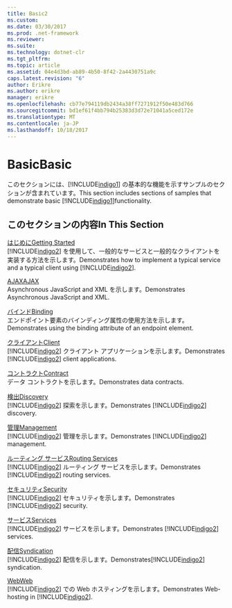 ```yaml
---
title: Basic2
ms.custom: 
ms.date: 03/30/2017
ms.prod: .net-framework
ms.reviewer: 
ms.suite: 
ms.technology: dotnet-clr
ms.tgt_pltfrm: 
ms.topic: article
ms.assetid: 04e4d3bd-ab89-4b50-8f42-2a4430751a9c
caps.latest.revision: "6"
author: Erikre
ms.author: erikre
manager: erikre
ms.openlocfilehash: cb77e794119db2434a38ff7271912f50e483d766
ms.sourcegitcommit: bd1ef61f4bb794b25383d3d72e71041a5ced172e
ms.translationtype: MT
ms.contentlocale: ja-JP
ms.lasthandoff: 10/18/2017
---
```

# <a name="basic"></a><span data-ttu-id="9f5ba-102">Basic</span><span class="sxs-lookup"><span data-stu-id="9f5ba-102">Basic</span></span>
<span data-ttu-id="9f5ba-103">このセクションには、[!INCLUDE[indigo1](../../../../includes/indigo1-md.md)] の基本的な機能を示すサンプルのセクションが含まれています。</span><span class="sxs-lookup"><span data-stu-id="9f5ba-103">This section includes sections of samples that demonstrate basic [!INCLUDE[indigo1](../../../../includes/indigo1-md.md)]functionality.</span></span>  
  
## <a name="in-this-section"></a><span data-ttu-id="9f5ba-104">このセクションの内容</span><span class="sxs-lookup"><span data-stu-id="9f5ba-104">In This Section</span></span>  
 [<span data-ttu-id="9f5ba-105">はじめに</span><span class="sxs-lookup"><span data-stu-id="9f5ba-105">Getting Started</span></span>](../../../../docs/framework/wcf/samples/getting-started-sample.md)  
 <span data-ttu-id="9f5ba-106">[!INCLUDE[indigo2](../../../../includes/indigo2-md.md)] を使用して、一般的なサービスと一般的なクライアントを実装する方法を示します。</span><span class="sxs-lookup"><span data-stu-id="9f5ba-106">Demonstrates how to implement a typical service and a typical client using [!INCLUDE[indigo2](../../../../includes/indigo2-md.md)].</span></span>  
  
 [<span data-ttu-id="9f5ba-107">AJAX</span><span class="sxs-lookup"><span data-stu-id="9f5ba-107">AJAX</span></span>](../../../../docs/framework/wcf/samples/ajax.md)  
 <span data-ttu-id="9f5ba-108">Asynchronous JavaScript and XML を示します。</span><span class="sxs-lookup"><span data-stu-id="9f5ba-108">Demonstrates Asynchronous JavaScript and XML.</span></span>  
  
 [<span data-ttu-id="9f5ba-109">バインド</span><span class="sxs-lookup"><span data-stu-id="9f5ba-109">Binding</span></span>](../../../../docs/framework/wcf/samples/binding.md)  
 <span data-ttu-id="9f5ba-110">エンドポイント要素のバインディング属性の使用方法を示します。</span><span class="sxs-lookup"><span data-stu-id="9f5ba-110">Demonstrates using the binding attribute of an endpoint element.</span></span>  
  
 [<span data-ttu-id="9f5ba-111">クライアント</span><span class="sxs-lookup"><span data-stu-id="9f5ba-111">Client</span></span>](../../../../docs/framework/wcf/samples/client.md)  
 <span data-ttu-id="9f5ba-112">[!INCLUDE[indigo2](../../../../includes/indigo2-md.md)] クライアント アプリケーションを示します。</span><span class="sxs-lookup"><span data-stu-id="9f5ba-112">Demonstrates [!INCLUDE[indigo2](../../../../includes/indigo2-md.md)] client applications.</span></span>  
  
 [<span data-ttu-id="9f5ba-113">コントラクト</span><span class="sxs-lookup"><span data-stu-id="9f5ba-113">Contract</span></span>](../../../../docs/framework/wcf/samples/contract.md)  
 <span data-ttu-id="9f5ba-114">データ コントラクトを示します。</span><span class="sxs-lookup"><span data-stu-id="9f5ba-114">Demonstrates data contracts.</span></span>  
  
 [<span data-ttu-id="9f5ba-115">検出</span><span class="sxs-lookup"><span data-stu-id="9f5ba-115">Discovery</span></span>](../../../../docs/framework/wcf/samples/discovery-samples.md)  
 <span data-ttu-id="9f5ba-116">[!INCLUDE[indigo2](../../../../includes/indigo2-md.md)] 探索を示します。</span><span class="sxs-lookup"><span data-stu-id="9f5ba-116">Demonstrates [!INCLUDE[indigo2](../../../../includes/indigo2-md.md)] discovery.</span></span>  
  
 [<span data-ttu-id="9f5ba-117">管理</span><span class="sxs-lookup"><span data-stu-id="9f5ba-117">Management</span></span>](../../../../docs/framework/wcf/samples/management.md)  
 <span data-ttu-id="9f5ba-118">[!INCLUDE[indigo2](../../../../includes/indigo2-md.md)] 管理を示します。</span><span class="sxs-lookup"><span data-stu-id="9f5ba-118">Demonstrates [!INCLUDE[indigo2](../../../../includes/indigo2-md.md)] management.</span></span>  
  
 [<span data-ttu-id="9f5ba-119">ルーティング サービス</span><span class="sxs-lookup"><span data-stu-id="9f5ba-119">Routing Services</span></span>](../../../../docs/framework/wcf/samples/routing-services.md)  
 <span data-ttu-id="9f5ba-120">[!INCLUDE[indigo2](../../../../includes/indigo2-md.md)] ルーティング サービスを示します。</span><span class="sxs-lookup"><span data-stu-id="9f5ba-120">Demonstrates [!INCLUDE[indigo2](../../../../includes/indigo2-md.md)] routing services.</span></span>  
  
 [<span data-ttu-id="9f5ba-121">セキュリティ</span><span class="sxs-lookup"><span data-stu-id="9f5ba-121">Security</span></span>](../../../../docs/framework/wcf/samples/security-in-wcf.md)  
 <span data-ttu-id="9f5ba-122">[!INCLUDE[indigo2](../../../../includes/indigo2-md.md)] セキュリティを示します。</span><span class="sxs-lookup"><span data-stu-id="9f5ba-122">Demonstrates [!INCLUDE[indigo2](../../../../includes/indigo2-md.md)] security.</span></span>  
  
 [<span data-ttu-id="9f5ba-123">サービス</span><span class="sxs-lookup"><span data-stu-id="9f5ba-123">Services</span></span>](../../../../docs/framework/wcf/samples/services.md)  
 <span data-ttu-id="9f5ba-124">[!INCLUDE[indigo2](../../../../includes/indigo2-md.md)] サービスを示します。</span><span class="sxs-lookup"><span data-stu-id="9f5ba-124">Demonstrates [!INCLUDE[indigo2](../../../../includes/indigo2-md.md)] services.</span></span>  
  
 [<span data-ttu-id="9f5ba-125">配信</span><span class="sxs-lookup"><span data-stu-id="9f5ba-125">Syndication</span></span>](../../../../docs/framework/wcf/samples/syndication.md)  
 <span data-ttu-id="9f5ba-126">[!INCLUDE[indigo2](../../../../includes/indigo2-md.md)] 配信を示します。</span><span class="sxs-lookup"><span data-stu-id="9f5ba-126">Demonstrates[!INCLUDE[indigo2](../../../../includes/indigo2-md.md)] syndication.</span></span>  
  
 [<span data-ttu-id="9f5ba-127">Web</span><span class="sxs-lookup"><span data-stu-id="9f5ba-127">Web</span></span>](../../../../docs/framework/wcf/samples/web.md)  
 <span data-ttu-id="9f5ba-128">[!INCLUDE[indigo2](../../../../includes/indigo2-md.md)] での Web ホスティングを示します。</span><span class="sxs-lookup"><span data-stu-id="9f5ba-128">Demonstrates Web-hosting in [!INCLUDE[indigo2](../../../../includes/indigo2-md.md)].</span></span>
